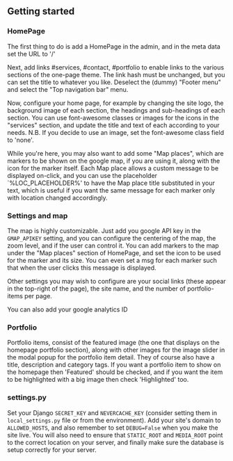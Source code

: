 ## Getting started

### HomePage

The first thing to do is add a HomePage in the admin, and in the meta data set the URL to '/'

Next, add links #services, #contact, #portfolio to enable links to the various sections of the one-page theme. The link hash
must be unchanged, but you can set the title to whatever you like. Deselect the (dummy) "Footer menu" and select the "Top navigation bar" menu.

Now, configure your home page, for example by changing the site logo, the background image of each section, the headings and sub-headings of each section.
You can use font-awesome classes or images for the icons in the "services" section, and update the title and text of each according to your needs. N.B.
If you decide to use an image, set the font-awesome class field to 'none'.

While you're here, you may also want to add some "Map places", which are markers to be shown on the google map, if you are using it, along with
the icon for the marker itself. Each Map place allows a custom message to be displayed on-click, and you can use the placeholder `%LOC_PLACEHOLDER%' to
have the Map place title substituted in your text, which is useful if you want the same message for each marker only with location changed accordingly.

### Settings and map

The map is highly customizable. Just add you google API key in the `GMAP_APIKEY` setting, and you can configure the centering of the map, the zoom level, and if the user can control it. You can add markers to the map under the "Map places" section of HomePage, and set the icon to be used for the marker and its size. You can even set a msg for each marker such that when the user clicks this message is displayed. 

Other settings you may wish to configure are your social links (these appear in the top-right of the page), the site name, and the number
of portfolio-items per page.

You can also add your google analytics ID 


### Portfolio

Portfolio items, consist of the featured image (the one that displays on the homepage portfolio section), along with other images for the image slider
in the modal popup for the portfolio item detail. They of course also have a title, description and category tags. If you want a portfolio item to show
on the homepage then 'Featured' should be checked, and if you want the item to be highlighted with a big image then check 'Highlighted' too.

### settings.py 

Set your Django `SECRET_KEY` and `NEVERCACHE_KEY` (consider setting them in `local_settings.py` file or from the environment).  Add your site's domain to `ALLOWED_HOSTS`, and also remember to set `DEBUG=False` when you make the site live. You will also need to ensure that `STATIC_ROOT` and `MEDIA_ROOT` point to the correct location on your server, and finally make sure the database is setup correctly for your server.


